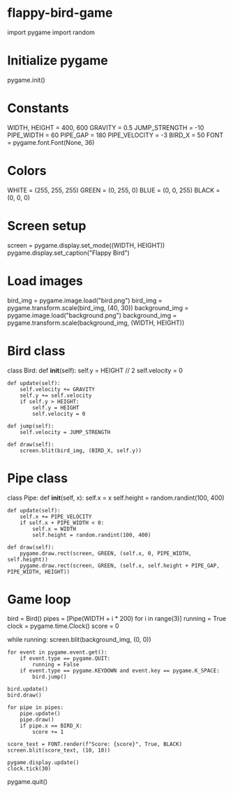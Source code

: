 # flappy-bird-game
import pygame
import random

# Initialize pygame
pygame.init()

# Constants
WIDTH, HEIGHT = 400, 600
GRAVITY = 0.5
JUMP_STRENGTH = -10
PIPE_WIDTH = 60
PIPE_GAP = 180
PIPE_VELOCITY = -3
BIRD_X = 50
FONT = pygame.font.Font(None, 36)

# Colors
WHITE = (255, 255, 255)
GREEN = (0, 255, 0)
BLUE = (0, 0, 255)
BLACK = (0, 0, 0)

# Screen setup
screen = pygame.display.set_mode((WIDTH, HEIGHT))
pygame.display.set_caption("Flappy Bird")

# Load images
bird_img = pygame.image.load("bird.png")
bird_img = pygame.transform.scale(bird_img, (40, 30))
background_img = pygame.image.load("background.png")
background_img = pygame.transform.scale(background_img, (WIDTH, HEIGHT))

# Bird class
class Bird:
    def __init__(self):
        self.y = HEIGHT // 2
        self.velocity = 0

    def update(self):
        self.velocity += GRAVITY
        self.y += self.velocity
        if self.y > HEIGHT:
            self.y = HEIGHT
            self.velocity = 0

    def jump(self):
        self.velocity = JUMP_STRENGTH

    def draw(self):
        screen.blit(bird_img, (BIRD_X, self.y))

# Pipe class
class Pipe:
    def __init__(self, x):
        self.x = x
        self.height = random.randint(100, 400)

    def update(self):
        self.x += PIPE_VELOCITY
        if self.x + PIPE_WIDTH < 0:
            self.x = WIDTH
            self.height = random.randint(100, 400)

    def draw(self):
        pygame.draw.rect(screen, GREEN, (self.x, 0, PIPE_WIDTH, self.height))
        pygame.draw.rect(screen, GREEN, (self.x, self.height + PIPE_GAP, PIPE_WIDTH, HEIGHT))

# Game loop
bird = Bird()
pipes = [Pipe(WIDTH + i * 200) for i in range(3)]
running = True
clock = pygame.time.Clock()
score = 0

while running:
    screen.blit(background_img, (0, 0))
    
    for event in pygame.event.get():
        if event.type == pygame.QUIT:
            running = False
        if event.type == pygame.KEYDOWN and event.key == pygame.K_SPACE:
            bird.jump()
    
    bird.update()
    bird.draw()
    
    for pipe in pipes:
        pipe.update()
        pipe.draw()
        if pipe.x == BIRD_X:
            score += 1
    
    score_text = FONT.render(f"Score: {score}", True, BLACK)
    screen.blit(score_text, (10, 10))
    
    pygame.display.update()
    clock.tick(30)

pygame.quit()

